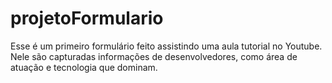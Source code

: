 # projetoFormulario
Esse é um primeiro formulário feito assistindo uma aula tutorial no Youtube. Nele são capturadas informações de desenvolvedores, como área de atuação e tecnologia que dominam.
